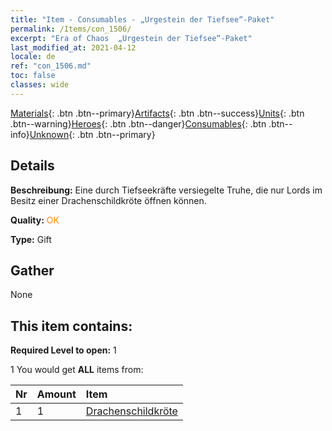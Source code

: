 ```yaml
---
title: "Item - Consumables - „Urgestein der Tiefsee“-Paket"
permalink: /Items/con_1506/
excerpt: "Era of Chaos  „Urgestein der Tiefsee“-Paket"
last_modified_at: 2021-04-12
locale: de
ref: "con_1506.md"
toc: false
classes: wide
---
```

 [Materials](/de/Items/){: .btn .btn--primary}[Artifacts](/de/Items/Artifacts/){: .btn .btn--success}[Units](/de/Items/Units/){: .btn .btn--warning}[Heroes](/de/Items/Heroes/){: .btn .btn--danger}[Consumables](/de/Items/Consumables/){: .btn .btn--info}[Unknown](/de/Items/Unknown/){: .btn .btn--primary}

## Details
 **Beschreibung:** Eine durch Tiefseekräfte versiegelte Truhe, die nur Lords im Besitz einer Drachenschildkröte öffnen können.

 **Quality:** <span style="color: #FF8C00">OK</span>

 **Type:** Gift

## Gather

  None

## This item contains:

 **Required Level to open:** 1

 1 You would get **ALL** items  from:

  | Nr | Amount |     Item    |
  |:---|:-------|:------------|
  | 1 | 1 | [Drachenschildkröte](/de/Items/unt_278/) | 
